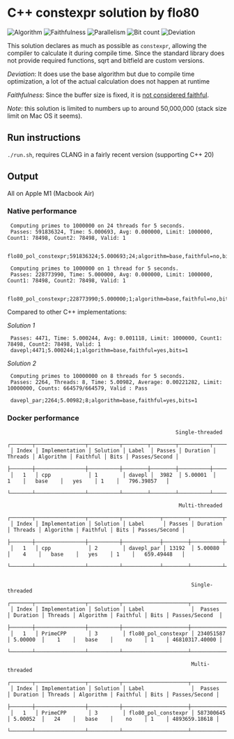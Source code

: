 # C++ constexpr solution by flo80

![Algorithm](https://img.shields.io/badge/Algorithm-base-green)
![Faithfulness](https://img.shields.io/badge/Faithful-no-yellowgreen)
![Parallelism](https://img.shields.io/badge/Parallel-yes-green)
![Bit count](https://img.shields.io/badge/Bits-1-green)
![Deviation](https://img.shields.io/badge/Deviation-compile%20time-blue)

This solution declares as much as possible as `constexpr`, allowing the compiler to calculate it during compile time.
Since the standard library does not provide required functions, sqrt and bitfield are custom versions.

*Deviation*: It does use the base algorithm but due to compile time optimization, a lot of the actual calculation does not happen at runtime

*Faithfulness*: Since the buffer size is fixed, it is [not considered faithful](https://github.com/PlummersSoftwareLLC/Primes/pull/274).

*Note*: this solution is limited to numbers up to around 50,000,000 (stack size limit on Mac OS it seems).

## Run instructions

`./run.sh`, requires CLANG in a fairly recent version (supporting C++ 20)

## Output

All on Apple M1 (Macbook Air)

### Native performance

     Computing primes to 1000000 on 24 threads for 5 seconds.
     Passes: 591836324, Time: 5.000693, Avg: 0.000000, Limit: 1000000, Count1: 78498, Count2: 78498, Valid: 1

     flo80_pol_constexpr;591836324;5.000693;24;algorithm=base,faithful=no,bits=1

     Computing primes to 1000000 on 1 thread for 5 seconds.
     Passes: 228773990, Time: 5.000000, Avg: 0.000000, Limit: 1000000, Count1: 78498, Count2: 78498, Valid: 1

     flo80_pol_constexpr;228773990;5.000000;1;algorithm=base,faithful=no,bits=1

Compared to other C++ implementations:

*Solution 1*

     Passes: 4471, Time: 5.000244, Avg: 0.001118, Limit: 1000000, Count1: 78498, Count2: 78498, Valid: 1
     davepl;4471;5.000244;1;algorithm=base,faithful=yes,bits=1

*Solution 2*

     Computing primes to 10000000 on 8 threads for 5 seconds.
     Passes: 2264, Threads: 8, Time: 5.00982, Average: 0.00221282, Limit: 10000000, Counts: 664579/664579, Valid : Pass
     
     davepl_par;2264;5.00982;8;algorithm=base,faithful=yes,bits=1

### Docker performance

                                                          Single-threaded                                                      
     ┌───────┬────────────────┬──────────┬────────┬────────┬──────────┬─────────┬───────────┬──────────┬──────┬───────────────┐
     │ Index │ Implementation │ Solution │ Label  │ Passes │ Duration │ Threads │ Algorithm │ Faithful │ Bits │ Passes/Second │
     ├───────┼────────────────┼──────────┼────────┼────────┼──────────┼─────────┼───────────┼──────────┼──────┼───────────────┤
     │   1   │ cpp            │ 1        │ davepl │  3982  │ 5.00001  │    1    │   base    │   yes    │ 1    │   796.39857   │
     └───────┴────────────────┴──────────┴────────┴────────┴──────────┴─────────┴───────────┴──────────┴──────┴───────────────┘
     
                                                           Multi-threaded                                                        
     ┌───────┬────────────────┬──────────┬────────────┬────────┬──────────┬─────────┬───────────┬──────────┬──────┬───────────────┐
     │ Index │ Implementation │ Solution │ Label      │ Passes │ Duration │ Threads │ Algorithm │ Faithful │ Bits │ Passes/Second │
     ├───────┼────────────────┼──────────┼────────────┼────────┼──────────┼─────────┼───────────┼──────────┼──────┼───────────────┤
     │   1   │ cpp            │ 2        │ davepl_par │ 13192  │ 5.00080  │    4    │   base    │   yes    │ 1    │   659.49448   │
     └───────┴────────────────┴──────────┴────────────┴────────┴──────────┴─────────┴───────────┴──────────┴──────┴───────────────┘
     
     
                                                               Single-threaded                                                          
     ┌───────┬────────────────┬──────────┬─────────────────────┬───────────┬──────────┬─────────┬───────────┬──────────┬──────┬────────────────┐
     │ Index │ Implementation │ Solution │ Label               │  Passes   │ Duration │ Threads │ Algorithm │ Faithful │ Bits │ Passes/Second  │
     ├───────┼────────────────┼──────────┼─────────────────────┼───────────┼──────────┼─────────┼───────────┼──────────┼──────┼────────────────┤
     │   1   │ PrimeCPP       │ 3        │ flo80_pol_constexpr │ 234051587 │ 5.00000  │    1    │   base    │    no    │ 1    │ 46810317.40000 │
     └───────┴────────────────┴──────────┴─────────────────────┴───────────┴──────────┴─────────┴───────────┴──────────┴──────┴────────────────┘
     
                                                               Multi-threaded                                                           
     ┌───────┬────────────────┬──────────┬─────────────────────┬───────────┬──────────┬─────────┬───────────┬──────────┬──────┬───────────────┐
     │ Index │ Implementation │ Solution │ Label               │  Passes   │ Duration │ Threads │ Algorithm │ Faithful │ Bits │ Passes/Second │
     ├───────┼────────────────┼──────────┼─────────────────────┼───────────┼──────────┼─────────┼───────────┼──────────┼──────┼───────────────┤
     │   1   │ PrimeCPP       │ 3        │ flo80_pol_constexpr │ 587300645 │ 5.00052  │   24    │   base    │    no    │ 1    │ 4893659.18618 │
     └───────┴────────────────┴──────────┴─────────────────────┴───────────┴──────────┴─────────┴───────────┴──────────┴──────┴───────────────┘